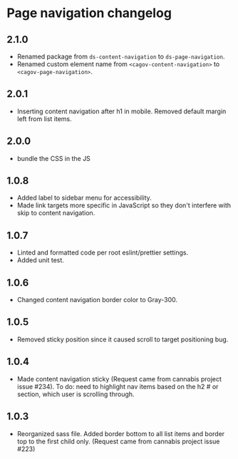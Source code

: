 # Page navigation changelog

## 2.1.0
* Renamed package from `ds-content-navigation` to `ds-page-navigation`.
* Renamed custom element name from `<cagov-content-navigation>` to `<cagov-page-navigation>`.

## 2.0.1
* Inserting content navigation after h1 in mobile. Removed default margin left from list items.

## 2.0.0
* bundle the CSS in the JS

## 1.0.8
* Added label to sidebar menu for accessibility.
* Made link targets more specific in JavaScript so they don't interfere with skip to content navigation.

## 1.0.7
* Linted and formatted code per root eslint/prettier settings.
* Added unit test.

## 1.0.6
* Changed content navigation border color to Gray-300.

## 1.0.5
* Removed sticky position since it caused scroll to target positioning bug.

## 1.0.4
* Made content navigation sticky (Request came from cannabis project issue #234). To do: need to highlight nav items based on the h2 # or section, which user is scrolling through.

## 1.0.3
* Reorganized sass file. Added border bottom to all list items and border top to the first child only. (Request came from cannabis project issue #223)
